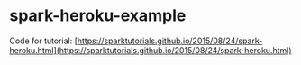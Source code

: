# spark-heroku-example

Code for tutorial: [https://sparktutorials.github.io/2015/08/24/spark-heroku.html](https://sparktutorials.github.io/2015/08/24/spark-heroku.html)
